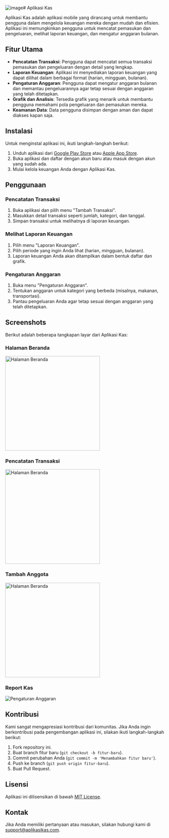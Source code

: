![image](https://github.com/mrizky19/kasKelasMobile/assets/94947436/ede2f879-fec1-45a2-82a4-1e408e5d1a3c)# Aplikasi Kas

Aplikasi Kas adalah aplikasi mobile yang dirancang untuk membantu pengguna dalam mengelola keuangan mereka dengan mudah dan efisien. Aplikasi ini memungkinkan pengguna untuk mencatat pemasukan dan pengeluaran, melihat laporan keuangan, dan mengatur anggaran bulanan.

## Fitur Utama

- **Pencatatan Transaksi**: Pengguna dapat mencatat semua transaksi pemasukan dan pengeluaran dengan detail yang lengkap.
- **Laporan Keuangan**: Aplikasi ini menyediakan laporan keuangan yang dapat dilihat dalam berbagai format (harian, mingguan, bulanan).
- **Pengaturan Anggaran**: Pengguna dapat mengatur anggaran bulanan dan memantau pengeluarannya agar tetap sesuai dengan anggaran yang telah ditetapkan.
- **Grafik dan Analisis**: Tersedia grafik yang menarik untuk membantu pengguna memahami pola pengeluaran dan pemasukan mereka.
- **Keamanan Data**: Data pengguna disimpan dengan aman dan dapat diakses kapan saja.

## Instalasi

Untuk menginstal aplikasi ini, ikuti langkah-langkah berikut:

1. Unduh aplikasi dari [Google Play Store](#) atau [Apple App Store](#).
2. Buka aplikasi dan daftar dengan akun baru atau masuk dengan akun yang sudah ada.
3. Mulai kelola keuangan Anda dengan Aplikasi Kas.

## Penggunaan

### Pencatatan Transaksi

1. Buka aplikasi dan pilih menu "Tambah Transaksi".
2. Masukkan detail transaksi seperti jumlah, kategori, dan tanggal.
3. Simpan transaksi untuk melihatnya di laporan keuangan.

### Melihat Laporan Keuangan

1. Pilih menu "Laporan Keuangan".
2. Pilih periode yang ingin Anda lihat (harian, mingguan, bulanan).
3. Laporan keuangan Anda akan ditampilkan dalam bentuk daftar dan grafik.

### Pengaturan Anggaran

1. Buka menu "Pengaturan Anggaran".
2. Tentukan anggaran untuk kategori yang berbeda (misalnya, makanan, transportasi).
3. Pantau pengeluaran Anda agar tetap sesuai dengan anggaran yang telah ditetapkan.

## Screenshots

Berikut adalah beberapa tangkapan layar dari Aplikasi Kas:

### Halaman Beranda
<img src="https://github.com/mrizky19/kasKelasMobile/assets/94947436/fcddd08a-af97-40a0-adbb-605cc5c389d3" alt="Halaman Beranda" width="300">

### Pencatatan Transaksi
<img src="https://github.com/mrizky19/kasKelasMobile/assets/94947436/09bd9453-b0f2-4068-93e9-d88e53e94052" alt="Halaman Beranda" width="300">

### Tambah Anggota
<img src="https://github.com/mrizky19/kasKelasMobile/assets/94947436/080a7b77-8871-428d-b527-48fd41fd88b0" alt="Halaman Beranda" width="300">

### Report Kas
![Pengaturan Anggaran](images/budget_setting.png)

## Kontribusi

Kami sangat mengapresiasi kontribusi dari komunitas. Jika Anda ingin berkontribusi pada pengembangan aplikasi ini, silakan ikuti langkah-langkah berikut:

1. Fork repository ini.
2. Buat branch fitur baru (`git checkout -b fitur-baru`).
3. Commit perubahan Anda (`git commit -m 'Menambahkan fitur baru'`).
4. Push ke branch (`git push origin fitur-baru`).
5. Buat Pull Request.

## Lisensi

Aplikasi ini dilisensikan di bawah [MIT License](LICENSE).

## Kontak

Jika Anda memiliki pertanyaan atau masukan, silakan hubungi kami di [support@aplikasikas.com](mailto:support@aplikasikas.com).


